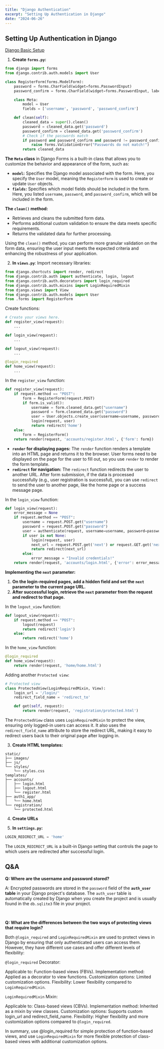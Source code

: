 ```yaml
---
title: "Django Authentication"
excerpt: "Setting Up Authentication in Django"
date: "2024-06-26"
---
```

## Setting Up Authentication in Django

[Django Basic Setup](https://whsiaor.github.io/posts/Django_StaticAssets)

1. **Create `forms.py`:**
```python
from django import forms
from django.contrib.auth.models import User

class RegisterForm(forms.ModelForm):
    password = forms.CharField(widget=forms.PasswordInput)
    password_confirm = forms.CharField(widget=forms.PasswordInput, label="Confirm Password")

    class Meta:
        model = User
        fields = ['username', 'password', 'password_confirm']

    def clean(self):
        cleaned_data = super().clean()
        password = cleaned_data.get('password')
        password_confirm = cleaned_data.get('password_confirm')
        # Check if the passwords match
        if password and password_confirm and password != password_confirm:
            raise forms.ValidationError("Passwords do not match!")
        return cleaned_data
```

**The `Meta` class** in Django Forms is a built-in class that allows you to customize the behavior and appearance of the form, such as:
- **`model`:** Specifies the Django model associated with the form. Here, you specify the `User` model, meaning the `RegisterForm` is used to create or update `User` objects.
- **`fields`:** Specifies which model fields should be included in the form. Here, you listed `username`, `password`, and `password_confirm`, which will be included in the form.

**The `clean()` method:**
- Retrieves and cleans the submitted form data.
- Performs additional custom validation to ensure the data meets specific requirements.
- Returns the validated data for further processing.

Using the `clean()` method, you can perform more granular validation on the form data, ensuring the user input meets the expected criteria and enhancing the robustness of your application.

2. **In `views.py`**:
Import necessary libraries:
```python
from django.shortcuts import render, redirect
from django.contrib.auth import authenticate, login, logout
from django.contrib.auth.decorators import login_required
from django.contrib.auth.mixins import LoginRequiredMixin
from django.views import View
from django.contrib.auth.models import User
from .forms import RegisterForm
```

Create functions:
```python
# Create your views here.
def register_view(request):
    ...

def login_view(request):
    ...

def logout_view(request):
    ...

@login_required
def home_view(request):
    ...
```

In the `register_view` function:
```python
def register_view(request):
    if request.method == "POST":
        form = RegisterForm(request.POST)
        if form.is_valid():
            username = form.cleaned_data.get("username")
            password = form.cleaned_data.get("password")
            user = User.objects.create_user(username=username, password=password)
            login(request, user)
            return redirect('home')
    else:
        form = RegisterForm()
    return render(request, 'accounts/register.html', {'form': form})
```
- **`render` for displaying pages:** The `render` function renders a template into an HTML page and returns it to the browser. User forms need to be displayed on the page for the user to fill out, so you use `render` to render the form template.
- **`redirect` for navigation:** The `redirect` function redirects the user to another URL. After form submission, if the data is processed successfully (e.g., user registration is successful), you can use `redirect` to send the user to another page, like the home page or a success message page.

In the `login_view` function:
```python
def login_view(request):
    error_message = None
    if request.method == "POST":
        username = request.POST.get("username")
        password = request.POST.get("password")
        user = authenticate(request, username=username, password=password)
        if user is not None:
            login(request, user)
            next_url = request.POST.get('next') or request.GET.get('next') or 'home'
            return redirect(next_url)
        else:
            error_message = "Invalid credentials!"
    return render(request, 'accounts/login.html', {'error': error_message})
```
**Implementing the `next` parameter:**

1. **On the login-required pages, add a hidden field and set the `next` parameter to the current page URL.**
2. **After successful login, retrieve the `next` parameter from the request and redirect to that page.**

In the `logout_view` function:
```python
def logout_view(request):
    if request.method == "POST":
        logout(request)
        return redirect('login')
    else:
        return redirect('home')
```

In the `home_view` function:
```python
@login_required
def home_view(request):
    return render(request, 'home/home.html')
```

Adding another `Protected view`:
```python
# Protected view
class ProtectedView(LoginRequiredMixin, View):
    login_url = '/login/'
    redirect_field_name = 'redirect_to'

    def get(self, request):
        return render(request, 'registration/protected.html')
```
The `ProtectedView` class uses `LoginRequiredMixin` to protect the view, ensuring only logged-in users can access it. It also uses the `redirect_field_name` attribute to store the redirect URL, making it easy to redirect users back to their original page after logging in.

3. **Create HTML templates:**
```shell
static/
├── images/
├── js/
└── styles/
    └── styles.css
templates/
├── accounts/
│   ├── login.html
│   ├── logout.html
│   └── register.html
├── auth1_app/
│   └── home.html
└── registration/
    └── protected.html
```

4. **Create URLs**

5. **In `settings.py`:**
```python
LOGIN_REDIRECT_URL = 'home'
```
The `LOGIN_REDIRECT_URL` is a built-in Django setting that controls the page to which users are redirected after successful login.

## Q&A

**Q: Where are the username and password stored?**

A: Encrypted passwords are stored in the `password` field of the **`auth_user` table** in your Django project's database. The `auth_user` table is automatically created by Django when you create the project and is usually found in the `db.sqlite3` file in your project.

<br>

**Q: What are the differences between the two ways of protecting views that require login?**

Both `@login_required` and `LoginRequiredMixin` are used to protect views in Django by ensuring that only authenticated users can access them. However, they have different use cases and offer different levels of flexibility:

 `@login_required` Decorator:

Applicable to: Function-based views (FBVs).
Implementation method: Applied as a decorator to view functions.
Customization options: Limited customization options.
Flexibility: Lower flexibility compared to `LoginRequiredMixin`.

`LoginRequiredMixin` Mixin:

Applicable to: Class-based views (CBVs).
Implementation method: Inherited as a mixin by view classes.
Customization options: Supports custom login_url and redirect_field_name.
Flexibility: Higher flexibility and more customization options compared to `@login_required`.

In summary, use @login_required for simple protection of function-based views, and use `LoginRequiredMixin` for more flexible protection of class-based views with additional customization options.